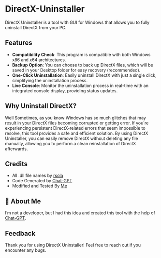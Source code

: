 # DirectX-Uninstaller
DirectX Uninstaller is a tool with GUI for Windows that allows you to fully uninstall DirectX from your PC.
## Features

- **Compatibility Check**: This program is compatible with both Windows x86 and x64 architectures.
- **Backup Option**: You can choose to back up DirectX files, which will be saved in your Desktop folder for easy recovery (recommended).
- **One-Click Uninstallation**: Easily uninstall DirectX with just a single click, simplifying the uninstallation process.
- **Live Console**: Monitor the uninstallation process in real-time with an integrated console display, providing status updates.

## Why Uninstall DirectX?
Well Sometimes, as you know Windows has so much glitches that may result in your DirectX files becoming corrupted or getting error. If you're experiencing persistent DirectX-related errors that seem impossible to resolve, this tool provides a safe and efficient solution. By using DirectX Uninstaller, you can easily remove DirectX without deleting any file manually, allowing you to perform a clean reinstallation of DirectX afterwards.

## Credits

- All .dll file names by [rsola](https://gist.github.com/rsola)
- Code Generated by [Chat-GPT](https://chatgpt.com/)
- Modified and Tested By [Me](https://github.com/anurag-2008)

## 🚀 About Me
I’m not a developer, but I had this idea and created this tool with the help of [Chat-GPT](https:\\chatgpt.com).
## Feedback

Thank you for using DirectX Uninstaller! Feel free to reach out if you encounter any bugs.
